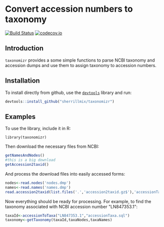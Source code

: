 # Convert accession numbers to taxonomy

[![Build Status](https://travis-ci.org/sherrillmix/taxonomizr.svg?branch=master)](https://travis-ci.org/sherrillmix/taxonomizr)
[![codecov.io](https://codecov.io/github/sherrillmix/dnaplotr/taxonomizr.svg?branch=master)](https://codecov.io/github/sherrillmix/taxonomizr?branch=master)

## Introduction

`taxonomizr` provides a some simple functions to parse NCBI taxonomy and accession dumps and use them to assign taxonomy to accession numbers.

## Installation
To install directly from github, use the [<code>devtools</code>](https://github.com/hadley/devtools) library and run:

```r
devtools::install_github("sherrillmix/taxonomizr")
```

## Examples

To use the library, include it in R:
```
library(taxonomizr)
```

Then download the necessary files from NCBI:

```r
getNamesAndNodes()
#this is a big download
getAccession2taxid()
```

And process the download files into easily accessed forms:

```r
nodes<-read.nodes('nodes.dmp')
names<-read.names('names.dmp')
read.accession2taxid(list.files('.','accession2taxid.gz$'),'accessionTaxa.sql')
```

Now everything should be ready for processing. For example, to find the taxonomy associated with NCBI accession number "LN847353.1":

```r
taxaId<-accessionToTaxa("LN847353.1","accessionTaxa.sql")
taxonomy<-getTaxonomy(taxaId,taxaNodes,taxaNames)
```
